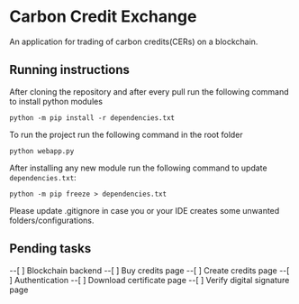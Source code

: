 # Carbon Credit Exchange

An application for trading of carbon credits(CERs) on a blockchain.

## Running instructions

After cloning the repository and after every pull run the following command to install python modules

`python -m pip install -r dependencies.txt`

To run the project run the following command in the root folder

`python webapp.py`

After installing any new module run the following command to update `dependencies.txt`:

`python -m pip freeze > dependencies.txt`

Please update .gitignore in case you or your IDE creates some unwanted folders/configurations.

## Pending tasks

--[ ] Blockchain backend
--[ ] Buy credits page
--[ ] Create credits page
--[ ] Authentication
--[ ] Download certificate page
--[ ] Verify digital signature page
